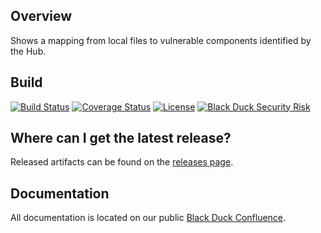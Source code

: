 ## Overview ##
Shows a mapping from local files to vulnerable components identified by the Hub.

## Build ##

[![Build Status](https://travis-ci.org/blackducksoftware/hub-sonarqube.svg?branch=master)](https://travis-ci.org/blackducksoftware/hub-sonarqube)
[![Coverage Status](https://coveralls.io/repos/github/blackducksoftware/hub-sonarqube/badge.svg?branch=master)](https://coveralls.io/github/blackducksoftware/hub-sonarqube?branch=master)
[![License](https://img.shields.io/badge/License-Apache%202.0-blue.svg)](https://opensource.org/licenses/Apache-2.0)
[![Black Duck Security Risk](https://copilot.blackducksoftware.com/github/repos/blackducksoftware/hub-sonarqube/branches/master/badge-risk.svg)](https://copilot.blackducksoftware.com/github/repos/blackducksoftware/hub-sonarqube/branches/master)


## Where can I get the latest release? ##
Released artifacts can be found on the [releases page](https://github.com/blackducksoftware/hub-sonarqube/releases).

## Documentation ##
All documentation is located on our public [Black Duck Confluence](https://blackducksoftware.atlassian.net/wiki/spaces/INTDOCS/pages/49843511/Hub+SonarQube).
